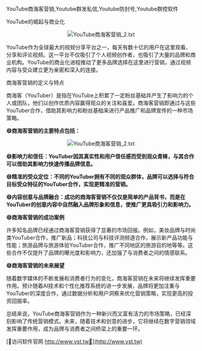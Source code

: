 YouTube商海客营销,Youtube群发私信,Youtube防封号,Youtube群控软件

YouTube的崛起与商业化

 <center><img src="https://vst.tw/MP4/tuiguang/png/5.png" alt="YouTube商海客营销_2.txt"></center>

YouTube作为全球最大的视频分享平台之一，每天有数十亿的用户在这里观看、分享和评论视频。这一平台不仅吸引了个人视频创作者，也吸引了大量的品牌和商业机构。YouTube的商业化进程推动了更多品牌选择在这里进行营销，通过视频内容与受众建立更为亲密和深入的连接。

商海客营销的定义与特点

商海客（YouTuber）是指在YouTube上积累了一定粉丝基础并产生了影响力的个人或团队，他们以创作优质内容赢得观众的关注和喜爱。商海客营销即通过与这些YouTuber合作，借助其影响力和粉丝基础来进行产品推广和品牌宣传的一种市场策略。

**😄商海客营销的主要特点包括：**

 <center><img src="https://vst.tw/MP4/tuiguang/png/2.png" alt="YouTube商海客营销_2.txt"></center>

**😄影响力和信任：YouTuber因其真实性和用户信任感而受到观众青睐，与其合作可以借助其影响力快速传播品牌信息。**

**😄精准的受众定位：不同的YouTuber拥有不同的观众群体，品牌可以选择与符合目标受众特征的YouTuber合作，实现更精准的营销。**

**😄内容创意与品牌融合：成功的商海客营销不仅仅是简单的产品背书，而是在YouTuber的创意内容中自然融入品牌形象和信息，使推广更具吸引力和影响力。**

**😄商海客营销的成功案例**

许多知名品牌已经通过商海客营销获得了显著的市场回报。例如，美妆品牌与时尚类YouTuber合作，推广新品；科技公司与科技评测频道合作，展示新产品功能与性能；旅游品牌与旅游体验YouTuber合作，推广不同地区的旅游目的地等等。这些合作不仅提升了品牌的曝光度和影响力，还加强了与消费者之间的情感联系。

**😄商海客营销的未来展望**

随着数字媒体的不断发展和消费者行为的变化，商海客营销在未来将继续发挥重要作用。预计随着AI技术和个性化推荐系统的进一步发展，品牌将更加注重与YouTuber的深度合作，通过数据分析和用户洞察来优化营销策略，实现更高的投资回报率。

总结来说，YouTube商海客营销作为一种新兴而又富有活力的市场策略，已经深刻影响了传统营销模式。未来，随着技术和创意的进步，它将继续在数字营销领域发挥重要作用，成为品牌与消费者之间桥梁上的重要一环。


[👻访问软件官网 http://www.vst.tw👻](http://www.vst.tw)
